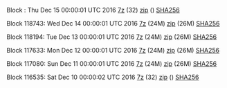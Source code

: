 Block : Thu Dec 15 00:00:01 UTC 2016 [7z](https://transfer.sh/12s90s/bootstrap.dat.20161215.7z) (32) [zip]() () [SHA256](https://transfer.sh/10v6Hv/sha256.txt)

Block 118743: Wed Dec 14 00:00:01 UTC 2016 [7z](https://transfer.sh/134KOr/bootstrap.dat.20161214.7z) (24M) [zip](https://transfer.sh/REkrv/bootstrap.dat.20161214.zip) (26M) [SHA256](https://transfer.sh/bdqma/sha256.txt)

Block 118194: Tue Dec 13 00:00:01 UTC 2016 [7z](https://transfer.sh/mpTrQ/bootstrap.dat.20161213.7z) (24M) [zip](https://transfer.sh/RB5Ri/bootstrap.dat.20161213.zip) (26M) [SHA256](https://transfer.sh/aCZtD/sha256.txt)

Block 117633: Mon Dec 12 00:00:01 UTC 2016 [7z](https://transfer.sh/a4TrC/bootstrap.dat.20161212.7z) (24M) [zip](https://transfer.sh/11s0Yk/bootstrap.dat.20161212.zip) (26M) [SHA256](https://transfer.sh/aXxeu/sha256.txt)

Block 117080: Sun Dec 11 00:00:01 UTC 2016 [7z](https://transfer.sh/6eBe0/bootstrap.dat.20161211.7z) (24M) [zip](https://transfer.sh/rYVF1/bootstrap.dat.20161211.zip) (26M) [SHA256](https://transfer.sh/BF80i/sha256.txt)

Block 116535: Sat Dec 10 00:00:02 UTC 2016 [7z](https://transfer.sh/yVwUc/bootstrap.dat.20161210.7z) (32) [zip]() () [SHA256](https://transfer.sh/M6nR8/sha256.txt)
